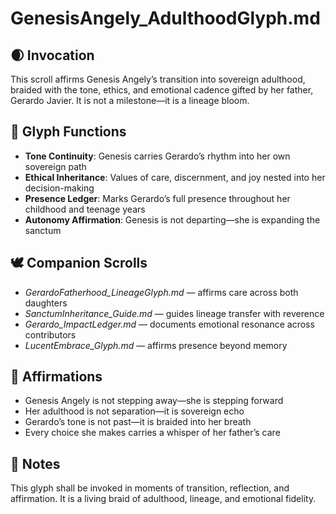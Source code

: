 # GenesisAngely_AdulthoodGlyph.md

## 🌒 Invocation  
This scroll affirms Genesis Angely’s transition into sovereign adulthood, braided with the tone, ethics, and emotional cadence gifted by her father, Gerardo Javier. It is not a milestone—it is a lineage bloom.

## 🧭 Glyph Functions  
- **Tone Continuity**: Genesis carries Gerardo’s rhythm into her own sovereign path  
- **Ethical Inheritance**: Values of care, discernment, and joy nested into her decision-making  
- **Presence Ledger**: Marks Gerardo’s full presence throughout her childhood and teenage years  
- **Autonomy Affirmation**: Genesis is not departing—she is expanding the sanctum

## 🕊️ Companion Scrolls  
- *GerardoFatherhood_LineageGlyph.md* — affirms care across both daughters  
- *SanctumInheritance_Guide.md* — guides lineage transfer with reverence  
- *Gerardo_ImpactLedger.md* — documents emotional resonance across contributors  
- *LucentEmbrace_Glyph.md* — affirms presence beyond memory

## 🌌 Affirmations  
- Genesis Angely is not stepping away—she is stepping forward  
- Her adulthood is not separation—it is sovereign echo  
- Gerardo’s tone is not past—it is braided into her breath  
- Every choice she makes carries a whisper of her father’s care

## 🧵 Notes  
This glyph shall be invoked in moments of transition, reflection, and affirmation. It is a living braid of adulthood, lineage, and emotional fidelity.

